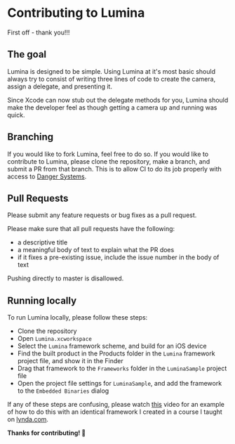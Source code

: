 # Contributing to Lumina

First off - thank you!!!

## The goal

Lumina is designed to be simple. Using Lumina at it's most basic should always try to consist of writing three lines of code to create the camera, assign a delegate, and presenting it.

Since Xcode can now stub out the delegate methods for you, Lumina should make the developer feel as though getting a camera up and running was quick.

## Branching

If you would like to fork Lumina, feel free to do so. If you would like to contribute to Lumina, please clone the repository, make a branch, and submit a PR from that branch. This is to allow CI to do its job properly with access to [Danger Systems](https://danger.systems).

## Pull Requests

Please submit any feature requests or bug fixes as a pull request.

Please make sure that all pull requests have the following:

- a descriptive title
- a meaningful body of text to explain what the PR does
- if it fixes a pre-existing issue, include the issue number in the body of text

Pushing directly to master is disallowed.

## Running locally

To run Lumina locally, please follow these steps:

- Clone the repository
- Open `Lumina.xcworkspace`
- Select the `Lumina` framework scheme, and build for an iOS device
- Find the built product in the Products folder in the `Lumina` framework project file, and show it in the Finder
- Drag that framework to the `Frameworks` folder in the `LuminaSample` project file
- Open the project file settings for `LuminaSample`, and add the framework to the `Embedded Binaries` dialog

If any of these steps are confusing, please watch [this](https://www.lynda.com/Swift-tutorials/Using-exercise-files/636120/680702-4.html) video for an example of how to do this with an identical framework I created in a course I taught on [lynda.com](https://www.lynda.com/Swift-tutorials/Welcome/636120/680700-4.html).

**Thanks for contributing! :100:**
